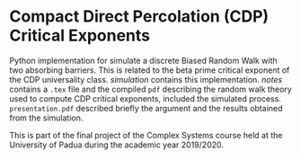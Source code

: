 # Compact Direct Percolation (CDP) Critical Exponents
Python implementation for simulate a discrete Biased Random Walk with two absorbing barriers. This is related to the beta prime critical exponent of the CDP universality class. _simulation_ contains this implementation.
_notes_ contains a `.tex` file and the compiled `pdf` describing the random walk theory used to compute CDP critical exponents, included the simulated process.
`presentation.pdf` described briefly the argument and the results obtained from the simulation.

This is part of the final project of the Complex Systems course held at the University of Padua during the academic year 2019/2020.
